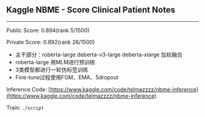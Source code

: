 ## Kaggle NBME - Score Clinical Patient Notes
---
Public Score: 0.894(rank 5/1500)

Private Score: 0.892(rank 26/1500)

* 主干部分：roberta-large deberta-v3-large deberta-xlarge 加权融合
* roberta-large 用MLM进行预训练
* 3类模型都进行一轮伪标签训练
* Fine-tune过程使用FGM、EMA、5dropout

Inference Code: [https://www.kaggle.com/code/telmazzzz/nbme-inference](https://www.kaggle.com/code/telmazzzz/nbme-inference)

Train: `./script`
